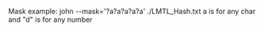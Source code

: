 Mask example:  john --mask='?a?a?a?a?a' ./LMTL_Hash.txt
a is for any char and "d" is for any number
